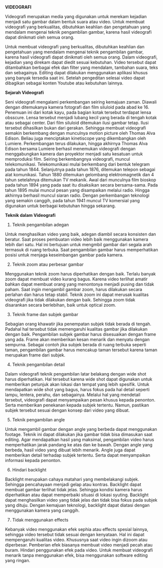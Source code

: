**VIDEOGRAFI**

Videografi merupakan media yang digunakan untuk merekam kejadian menjadi satu gambar dalam bentuk suara atau video. Untuk membuat videografi yang berkualitas, dibutuhkan keahlian dan pengetahuan yang mendalam mengenai teknik pengambilan gambar, karena hasil videografi dapat dinikmati oleh semua orang.

Untuk membuat videografi yang berkualitas, dibutuhkan keahlian dan pengetahuan yang mendalam mengenai teknik pengambilan gambar, karena hasil videografi dapat dinikmati oleh semua orang.
Dalam videografi, kejadian yang direkam dapat diedit sesuai kebutuhan. Video tersebut dapat ditambahkan berbagai efek dan filter yang mendalam, tambahan suara, teks dan sebagainya.
Editing dapat dilakukan menggunakan aplikasi khusus yang banyak tersedia saat ini. Setelah pengeditan selesai video dapat dibagikan sebagai konten Youtube atau kebutuhan lainnya.

**Sejarah Videografi**


Seni videografi mengalami perkembangan seiring kemajuan zaman. Diawali dengan ditemukanya kamera fotografi dan film siluloid pada abad ke 16.
Penemuan ini dari kotak kayu, pada bagian kotak tersebut terdapat lensa obsscure. Lensa tersebut menjadi lubang kecil yang berada di tengah kotak atau sebagai center.
Dari film siluloid ditemukan ilusi gambar tetap. Ilusi tersebut dihasilkan bukan dari gerakan. Sehingga membuat videografi semakin berkembang dengan munculnya motion picture oleh Thomas Alva Edison. Beliau juga menciptakan kinetiscope yang dikembangkan oleh Lumiere.
Perkembangan terus dilakukan, hingga akhirnya Thomas Alva Edison bersama Lumiere berhasil menemukan videografi dengan menggabungkan kamera dan proyektor menjadi satu kesatuan untuk memproduksi film.
Seiring berkembangnya videografi, muncul telekomunikasi. Telekomunikasi mulai berkembang dari bentuk telegram pada tahun 1844.
Selanjutnya pada tahun 1876, ditemukan telepon sebagai alat komunikasi. Tahun 1880 ditemukan gelombang elektromagnetik dan 4 tahun setelahnya ditemukan TV mekanik.
Awal dari munculnya film bioskop pada tahun 1894 yang pada saat itu disaksikan secara bersama-sama. Pada tahun 1895 mulai muncul pesan yang disampaikan melalui radio.
Hingga akhirnya berhasil muncul siaran radio. Dengan perkembangan teknologi yang semakin canggih, pada tahun 1941 muncul TV komersial yang digunakan untuk berbagai kebutuhan hingga sekarang.

**Teknik dalam Videografi**

1. Teknik pengambilan adegan


Untuk menghasilkan video yang baik, adegan diambil secara konsisten dan beratur. Saat proses pembuatan video lebih baik menggunakan kamera lebih dari satu.
Hal ini bertujuan untuk mengmbil gambar dari segala arah termasuk di ruang terbuka. Saat pengambilan gambar harus memperhatikan posisi untuk menjaga keseimbangan gambar pada kamera.

2. Teknik zoom atau perbesar gambar


Menggunakan teknik zoom harus diperhatikan dengan baik. Terlalu banyak zoom dapat membuat video kurang bagus.
Karena video terlihat amatir bahkan dapat membuat orang yang menontonya menjadi pusing dan tidak paham. Saat ingin mengambil gambar zoom, harus dilakukan secara perlahan dan harus tetap stabil.
Teknik zoom ini dapat merusak kualitas videografi jika tidak dilakukan dengan baik. Sehingga zoom tidak disarankan secara berlebihan, baik untuk optical zoom.

3. Teknik frame dan subjek gambar


Sebagian orang khawatir jika penempatan subjek tidak berada di tengah. Padahal hal tersebut tidak memengaruhi kualitas gambar jika dilakukan dengan baik.
Pengambilan subjek gambar harus disesuaikan dengan frame yang ada. Frame akan memberikan kesan menarik dan menyatu dengan sempurna.
Sebagai contoh jika subjek berada di ruang terbuka seperti taman, pengambilan gambar harus mencakup taman tersebut karena taman merupakan frame dari subjek.

4. Teknik pengambilan detail


Dalam videografi teknik pengambilan latar belakang dengan wide shot harus diperhatikan. Hal tersebut karena wide shot dapat digunakan untuk memberikan petunjuk akan lokasi dan  tempat yang lebih spesifik.
Untuk mendapatkan wide shot yang bagus, harus fokus pada hal detail seperti lampu, lentera, perahu, dan sebagainya.
Melalui hal yang mendetail tersebut, videografi dapat menyampaikan pesan khusus kepada penonton. Serta memberikan penekanan kepada subjek tertentu. Namun, pastikan subjek tersebut sesuai dengan konsep dari video yang dibuat.

5. Teknik pengambilan angle


Untuk mengambil gambar dengan angle yang berbeda dapat menggunakan footage. Teknik ini dapat dilakukan jika gambar tidak bisa dimasukan saat editing.
Agar mendapatkan hasil yang maksimal, pengambilan video harus memperhatikan jarak pandang ke atas dan ke bawah.
Dengan angle yang berbeda, hasil video yang dibuat lebih menarik. Angle juga dapat memberikan detail terhadap subjek tertentu. Serta dapat menyampaikan informasi kepada penonton.

6. Hindari backlight


Backlight merupakan cahaya matahari yang membelakangi subjek. Sehingga pencahayaan menjadi gelap atau kontras. Backlight dapat membuat gambar terlihat tidak jelas.
Sehingga kondisi kamera harus diperhatikan atau dapat memperbaiki situasi di lokasi syuting. Backlight dapat menghasilkan video yang tidak jelas dan tidak bisa fokus pada subjek yang dituju.
Dengan kemajuan teknologi, backlight dapat diatasi dengan menggunakan kamera yang canggih.

7. Tidak menggunakan effects


Kebanyak video menggunakan efek sephia atau effects spesial lainnya, sehingga video tersebut tidak sesuai dengan kenyataan. Hal ini dapat mempengaruhi kualitas video.
Khususnya saat video ingin dizoom atau diperbesar. Pemberian efek biasanya membuat video menjadi pecah atau buram.
Hindari penggunakan efek pada video. Untuk membuat videografi menarik tanpa menggunakan efek, bisa menggunakan software editing yang ringan.